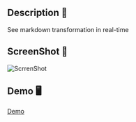 ## Description :book:
See markdown transformation in real-time

## ScreenShot 📸
![ScrrenShot](images/screeshot.png)

## Demo 🖥️
[Demo]()



